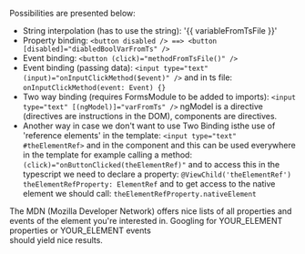 Possibilities are presented below:
- String interpolation (has to use the string): '{{ variableFromTsFile }}'
- Property binding: `<button disabled /> ==> <button [disabled]="diabledBoolVarFromTs" />`
- Event binding: `<button (click)="methodFromTsFile()" />`
- Event binding (passing data): `<input type="text" (input)="onInputClickMethod($event)" />` and in ts file:
`onInputClickMethod(event: Event) {}`
- Two way binding (requires FormsModule to be added to imports): `<input type="text" [(ngModel)]="varFromTs" />`
ngModel is a directive (directives are instructions in the DOM), components are directives.
- Another way in case we don't want to use Two Binding isthe use of 'reference elements' in the template: `<input type="text" #theElementRef>` and in the component and this can be used everywhere in the template for example calling a method: `(click)="onButtonClicked(theElementRef)"` and to access this in the typescript we need to declare a property: `@ViewChild('theElementRef') theElementRefProperty: ElementRef` and to get access to the native element we should call: `theElementRefProperty.nativeElement`

The MDN (Mozilla Developer Network) offers nice lists of all properties and events of 
the element you're interested in. Googling for YOUR_ELEMENT properties  or YOUR_ELEMENT events  
should yield nice results.